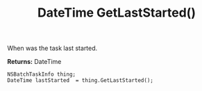 ﻿---
uid: crmscript_ref_NSBatchTaskInfo_GetLastStarted
title: DateTime GetLastStarted()
intellisense: NSBatchTaskInfo.GetLastStarted
keywords: NSBatchTaskInfo, GetLastStarted
so.topic: reference
---

When was the task last started.

**Returns:** DateTime


```crmscript
NSBatchTaskInfo thing;
DateTime lastStarted  = thing.GetLastStarted();
```


